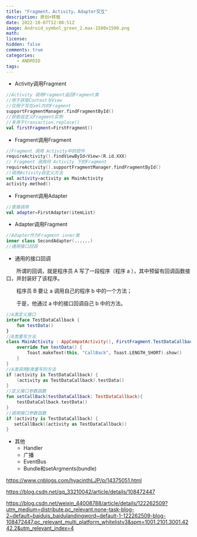 ```yaml
---
title: "Fragment，Activity，Adapter交互"
description: 原创+转载
date: 2022-10-07T12:08:51Z
image: Android_symbol_green_2.max-1500x1500.png
math: 
license: 
hidden: false
comments: true
categories:
    - ANDROID
tags:
---
```



- Activity调用Fragment

```kotlin
//Activity 调用Fragment返回Fragment类
//用于获取Context与View
//仅限于写在xml内的Fragment
supportFragmentManager.findFragmentById()
//获取自定义Fragment实例
//多用于transaction.replace()
val firstFragment=FirstFragment()
```

- Fragment调用Fragment

```kotlin
//Fragment 调用 Activity中的控件
requireActivity().findViewById<View>(R.id.XXX)
// Fragment 调用同 Activity 下的Fragment
requireActivity().supportFragmentManager.findFragmentById()
//调用Activity自定义方法
val activity=activity as MainActivity
activity.method()
```

- Fragment调用Adapter

```kotlin
//直接调用
val adapter=FirstAdapter(itemList)
```

- Adapter调用Fragment

```kotlin
//Adapter作为Fragment inner类
inner class SecondAdapter(......)
//通用接口回调
```



- 通用的接口回调

　　所谓的回调，就是程序员 A 写了一段程序（程序 a ），其中预留有回调函数接口，并封装好了该程序。

　　程序员 B 要让 a 调用自己的程序 b 中的一个方法；

　　于是，他通过 a 中的接口回调自己 b 中的方法。

```kotlin
//A类定义接口
interface TestDataCallback {
    fun testData()
}
//B类重写方法
class MainActivity : AppCompatActivity(), FirstFragment.TestDataCallback {
    override fun testData() {
        Toast.makeText(this, "CallBack", Toast.LENGTH_SHORT).show()
    }
}
//A类调用B类重写的方法
if (activity is TestDataCallback) {
    (activity as TestDataCallback).testData()
}
//定义接口参数函数
fun setCallBack(testDataCallback: TestDataCallback){
    testDataCallback.testData()
}
//调用接口参数函数
if (activity is TestDataCallback) {
   setCallBack((activity as TestDataCallback))
}
```

- 其他
  - Handler
  - 广播
  - EventBus
  - Bundle和setArgments(bundle)

https://www.cnblogs.com/hyacinthLJP/p/14375051.html

https://blog.csdn.net/qq_33210042/article/details/108472447

https://blog.csdn.net/weixin_44008788/article/details/122262509?utm_medium=distribute.pc_relevant.none-task-blog-2~default~baidujs_baidulandingword~default-1-122262509-blog-108472447.pc_relevant_multi_platform_whitelistv3&spm=1001.2101.3001.4242.2&utm_relevant_index=4